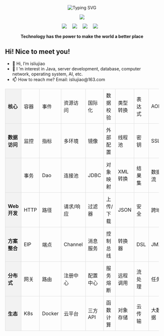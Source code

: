 <div align="center">
  
  <!-- dynamic typing effect 动态打字效果 -->
  <a href="https://git.io/typing-svg">
    <img src="https://readme-typing-svg.demolab.com?font=Fira+Code&pause=1000&random=false&width=435&lines=Hello~++Welcome+to+my+GitHhub" alt="Typing SVG" />
  </a>

  <!-- knock code pictures 敲代码的图片 -->
  <img src="https://cdn.jsdelivr.net/gh/sun0225SUN/sun0225SUN/assets/images/coding.gif" /><br>

  <!-- profile logo 个人资料徽标 -->
  <div align="center">
    <a href="https://www.yuque.com/isliujiao"><img src="https://img.shields.io/badge/Website-语雀-green" /></a>&emsp;
    <a href="https://space.bilibili.com/404564748"><img src="https://img.shields.io/badge/Bilibili-B站-ff69b4" /></a>&emsp;
    <a href="https://blog.csdn.net/jinjinbu"><img src="https://img.shields.io/badge/CSDN-论坛-c32136" /></a>&emsp;
    <a href="https://www.zhihu.com/people/123-52-71-9-23"><img src="https://img.shields.io/badge/Zhihu-知乎-blue" /></a>&emsp;
    <!-- visitor statistics logo 访问量统计徽标 -->
<!--     <img src="https://komarev.com/ghpvc/?username=isliujiao&label=Views&color=0e75b6&style=flat" alt="访问量统计" /> -->
  </div>
<p><b>Technology has the power to make the world a better place</b></p>
</div>

## Hi! Nice to meet you!

<!-- 个人简介 -->
- 👋 Hi, I’m isliujiao
- 👀 I ’m interest in Java, server development, database, computer network, operating system, AI, etc.
- 📫 How to reach me? Email: isliujiao@163.com
<!--
- 🌱 
- 💞️ 
-->

<table>
  <tr>
    <th>核心</th>    <td><a href="#">容器</a></td>
    <td><a href="#">事件</a></td>    <td><a href="#">资源访问</a></td>
    <td><a href="#">国际化</a></td>    <td><a href="#">数据校验</a></td>
    <td><a href="#">类型转换</a></td>    <td><a href="#">表达式</a></td>
    <td><a href="#">AOP</a></td>    <td><a href="#">AOT</a></td>
    <td><a href="#">单元测试</a></td>    <td><a href="#">HTTP客户端</a></td>
  </tr>
  <tr>
    <th>数据访问</th>    <td><a href="#">监控</a></td>
    <td><a href="#">指标</a></td>    <td><a href="#">多环境</a></td>
    <td><a href="#">镜像</a></td>    <td><a href="#">外部配置</a></td>
    <td><a href="#">线程池</a></td>    <td><a href="#">密钥</a></td>
    <td><a href="#">SSL</a></td>    <td><a href="#">定时</a></td>
    <td><a href="#"></a></td>    <td><a href="#"></a></td>
  </tr>
  <tr>
    <th></th>
    <td><a href="#">事务</a></td>
    <td><a href="#">Dao</a></td>
    <td><a href="#">连接池</a></td>
    <td><a href="#">JDBC</a></td>
    <td><a href="#">对象映射</a></td>
    <td><a href="#">XML转换</a></td>
    <td><a href="#">结果集</a></td>
    <td><a href="#">数据流</a></td>
    <td><a href="#">建模</a></td>
    <td><a href="#">关联关系</a></td>
    <td><a href="#">SQL/NoSQL</a></td>
  </tr>
  <tr>
    <th>Web开发</th>
    <td><a href="#">HTTP</a></td>
    <td><a href="#">路径</a></td>
    <td><a href="#">请求/响应</a></td>
    <td><a href="#">过滤器</a></td>
    <td><a href="#">上传/下载</a></td>
    <td><a href="#">JSON</a></td>
    <td><a href="#">安全</a></td>
    <td><a href="#">跨域</a></td>
    <td><a href="#">缓存</a></td>
    <td><a href="#">全局异常</a></td>
    <td><a href="#">视图</a></td>
  </tr>
  <tr>
    <th>方案整合</th>
    <td><a href="#">EIP</a></td>
    <td><a href="#">端点</a></td>
    <td><a href="#">Channel</a></td>
    <td><a href="#">消息服务</a></td>
    <td><a href="#">控制总线</a></td>
    <td><a href="#">转换器</a></td>
    <td><a href="#">DSL</a></td>
    <td><a href="#">JMX</a></td>
    <td><a href="#">Email</a></td>
    <td><a href="#">FTP/SFTP</a></td>
    <td><a href="#">MQTT</a></td>
  </tr>
  <tr>
    <th>分布式</th>
    <td><a href="#">网关</a></td>
    <td><a href="#">路由</a></td>
    <td><a href="#">注册中心</a></td>
    <td><a href="#">配置中心</a></td>
    <td><a href="#">服务熔断</a></td>
    <td><a href="#">远程调用</a></td>
    <td><a href="#">流处理</a></td>
    <td><a href="#">任务</a></td>
    <td><a href="#">日志</a></td>
    <td><a href="#">链路追踪</a></td>
    <td><a href="#">分布式总线</a></td>
  </tr>
  <tr>
    <th>生态</th>
    <td><a href="#">K8s</a></td>
    <td><a href="#">Docker</a></td>
    <td><a href="#">云平台</a></td>
    <td><a href="#">三方API</a></td>
    <td><a href="#">函数计算</a></td>
    <td><a href="#">对象存储</a></td>
    <td><a href="#">云传输</a></td>
    <td><a href="#">大数据</a></td>
    <td><a href="#">AI</a></td>
    <td><a href="#">数据中心</a></td>
    <td><a href="#">安全等保</a></td>
  </tr>
</table>
<style>
  table {
    border-collapse: collapse;
    width: 100%;
    max-width: 800px; /* 最大宽度为 800px */
    position: relative; /* 相对定位 */
  }
  th, td {
    border: 1px solid #ddd;
    padding: 8px;
    text-align: left;
  }
  th {
    background-color: #f2f2f2;
  }
  a {
    text-decoration: none;
    color: inherit;
  }
  a:hover {
    text-decoration: underline;
  }
</style>
